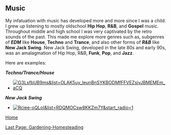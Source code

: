 ## Music

My infatuation with music has developed more and more since I was a child. I grew up listening to mostly oldschool **Hip** **Hop**, **R&B**, and **Gospel** music. Throughout middle and high school I was very captivated by the retro sounds of the past. This made me explore more genres such as, subgenres of _**EDM**_ like **House**, **Techno** and **Trance**, and also other forms of _**R&B**_ like **New Jack Swing**. New Jack Swing, developed in the late 80s and early 90s, was an amalagmation of Hip Hop, R&B, **Funk**, **Pop**, and **Jazz**.

Here are examples:

_**Techno/Trance/House**_
* [![G3LsfbUB9ms&list=OLAK5uy_leunBnSYKBODMfFFVEZsjvJBMEMEm_aCQ](https://img.youtube.com/vi/G3LsfbUB9ms&list=OLAK5uy_leunBnSYKBODMfFFVEZsjvJBMEMEm_aCQ/0.jpg)](https://www.youtube.com/watch?v=G3LsfbUB9ms&list=OLAK5uy_leunBnSYKBODMfFFVEZsjvJBMEMEm_aCQ)

_**New**_ _**Jack**_ _**Swing**_  
* [![Rciee-oQLoI&list=RDQMOCsw8KKZm7Y&start_radio=1](https://img.youtube.com/vi/Rciee-oQLoI&list=RDQMOCsw8KKZm7Y&start_radio=1/0.jpg)](https://www.youtube.com/watch?v=Rciee-oQLoI&list=RDQMOCsw8KKZm7Y&start_radio=1)

[Home](README.md)

[Last Page: Gardening-Homesteading](Gardening-Homesteading.md)
